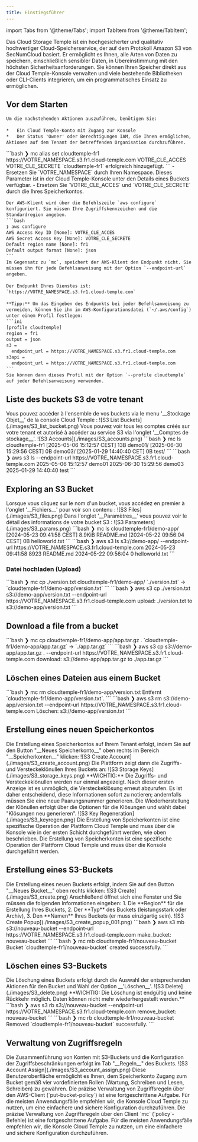 ```yaml
---
title: Einstiegsführer
---
```


import Tabs from '@theme/Tabs';
import TabItem from '@theme/TabItem';

Das Cloud Storage Temple ist ein hochgesicherter und qualitativ hochwertiger Cloud-Speicherservice, der auf dem Protokoll Amazon S3 von SecNumCloud basiert. Er ermöglicht es Ihnen, alle Arten von Daten zu speichern, einschließlich sensibler Daten, in Übereinstimmung mit den höchsten Sicherheitsanforderungen. Sie können Ihren Speicher direkt aus der Cloud Temple-Konsole verwalten und viele bestehende Bibliotheken oder CLI-Clients integrieren, um ein programmatisches Einsatz zu ermöglichen.

## Vor dem Starten

<Tabs>
  <TabItem value="Cloud Temple Console" label="Cloud Temple Console">

    Um die nachstehenden Aktionen auszuführen, benötigen Sie:

    *   Ein Cloud Temple-Konto mit Zugang zur Konsole
    *   Der Status 'Owner' oder Berechtigungen IAM, die Ihnen ermöglichen, Aktionen auf dem Tenant der betreffenden Organisation durchzuführen.

  </TabItem>
  <TabItem value="MC CLI" label="MC CLI">
    ```bash
    ❯ mc alias set cloudtemple-fr1 https://VOTRE_NAMESPACE.s3.fr1.cloud-temple.com VOTRE_CLE_ACCES VOTRE_CLE_SECRETE
    `cloudtemple-fr1` erfolgreich hinzugefügt.
    ```
    - Ersetzen Sie `VOTRE_NAMESPACE` durch Ihren Namespace. Dieses Parameter ist in der Cloud Temple-Konsole unter den Details eines Buckets verfügbar.
    - Ersetzen Sie `VOTRE_CLE_ACCES` und `VOTRE_CLE_SECRETE` durch die Ihres Speicherkontos.

  </TabItem>
  <TabItem value="AWS CLI" label="AWS CLI">

    Der AWS-Klient wird über die Befehlszeile `aws configure` konfiguriert. Sie müssen Ihre Zugriffskennzeichen und die Standardregion angeben.
    ```bash
    ❯ aws configure
    AWS Access Key ID [None]: VOTRE_CLE_ACCES
    AWS Secret Access Key [None]: VOTRE_CLE_SECRETE
    Default region name [None]: fr1
    Default output format [None]: json
    ```
    Im Gegensatz zu `mc`, speichert der AWS-Klient den Endpunkt nicht. Sie müssen ihn für jede Befehlsanweisung mit der Option `--endpoint-url` angeben.

    Der Endpunkt Ihres Dienstes ist: `https://VOTRE_NAMESPACE.s3.fr1.cloud-temple.com`

    **Tipp:** Um das Eingeben des Endpunkts bei jeder Befehlsanweisung zu vermeiden, können Sie ihn im AWS-Konfigurationsdatei (`~/.aws/config`) unter einem Profil festlegen:
    ```ini
    [profile cloudtemple]
    region = fr1
    output = json
    s3 =
      endpoint_url = https://VOTRE_NAMESPACE.s3.fr1.cloud-temple.com
    s3api =
      endpoint_url = https://VOTRE_NAMESPACE.s3.fr1.cloud-temple.com
    ```
    Sie können dann dieses Profil mit der Option `--profile cloudtemple` auf jeder Befehlsanweisung verwenden.


  </TabItem>

</Tabs>

## Liste des buckets S3 de votre tenant

<Tabs>
  <TabItem value="Console Cloud Temple" label="Console Cloud Temple" default>
    Vous pouvez accéder à l'ensemble de vos buckets via le menu '__Stockage Objet__' de la console Cloud Temple :
    ![S3 List Buckets](./images/S3_list_bucket.png)
    Vous pouvez voir tous les comptes créés sur votre tenant et autorisé à accéder au service S3 via l'onglet '__Comptes de stockage__'.
    ![S3 Accounts](./images/S3_accounts.png)
  </TabItem>
  <TabItem value="MC CLI" label="MC CLI">
    ```bash
    ❯ mc ls cloudtemple-fr1
    [2025-05-06 15:12:57 CEST]     13B demo01/
    [2025-06-30 15:29:56 CEST]      0B demo03/
    [2025-01-29 14:40:40 CET]      0B test/
    ```
  </TabItem>
  <TabItem value="AWS CLI" label="AWS CLI">
    ```bash
    ❯ aws s3 ls --endpoint-url https://VOTRE_NAMESPACE.s3.fr1.cloud-temple.com
    2025-05-06 15:12:57 demo01
    2025-06-30 15:29:56 demo03
    2025-01-29 14:40:40 test
    ```
  </TabItem>

</Tabs>

## Exploring an S3 Bucket

<Tabs>
  <TabItem value="Console Cloud Temple" label="Console Cloud Temple" default>
    Lorsque vous cliquez sur le nom d'un bucket, vous accédez en premier à l'onglet '__Fichiers__' pour voir son contenu :
    ![S3 Files](./images/S3_files.png)
    Dans l'onglet '__Paramètres__' vous pouvez voir le détail des informations de votre bucket S3 :
    ![S3 Parameters](./images/S3_params.png)
  </TabItem>
  <TabItem value="MC CLI" label="MC CLI">
    ```bash
    ❯ mc ls cloudtemple-fr1/demo-app/
    [2024-05-23 09:41:58 CEST] 8.9KiB README.md
    [2024-05-22 09:56:04 CEST]      0B helloworld.txt
    ```
  </TabItem>

  <TabItem value="AWS CLI" label="AWS CLI">
    ```bash
    ❯ aws s3 ls s3://demo-app/ --endpoint-url https://VOTRE_NAMESPACE.s3.fr1.cloud-temple.com
    2024-05-23 09:41:58       8923 README.md
    2024-05-22 09:56:04          0 helloworld.txt
    ```
  </TabItem>

</Tabs>

### Datei hochladen (Upload)
<Tabs>
  <TabItem value="MC CLI" label="MC CLI" default>
    ```bash
    ❯ mc cp ./version.txt cloudtemple-fr1/demo-app/
    `./version.txt` -> `cloudtemple-fr1/demo-app/version.txt`
    ```
  </TabItem>

  <TabItem value="AWS CLI" label="AWS CLI">
    ```bash
    ❯ aws s3 cp ./version.txt s3://demo-app/version.txt --endpoint-url https://VOTRE_NAMESPACE.s3.fr1.cloud-temple.com
    upload: ./version.txt to s3://demo-app/version.txt
    ```
  </TabItem>

</Tabs>

## Download a file from a bucket
<Tabs>
  <TabItem value="MC CLI" label="MC CLI" default>
    ```bash
    ❯ mc cp cloudtemple-fr1/demo-app/app.tar.gz .
    `cloudtemple-fr1/demo-app/app.tar.gz` -> `./app.tar.gz`
    ```
  </TabItem>

  <TabItem value="AWS CLI" label="AWS CLI">
    ```bash
    ❯ aws s3 cp s3://demo-app/app.tar.gz . --endpoint-url https://VOTRE_NAMESPACE.s3.fr1.cloud-temple.com
    download: s3://demo-app/app.tar.gz to ./app.tar.gz
    ```
  </TabItem>

</Tabs>

## Löschen eines Dateien aus einem Bucket
<Tabs>
  <TabItem value="MC CLI" label="MC CLI" default>
    ```bash
    ❯ mc rm cloudtemple-fr1/demo-app/version.txt
    Entfernt `cloudtemple-fr1/demo-app/version.txt`.
    ```
  </TabItem>

  <TabItem value="AWS CLI" label="AWS CLI">
    ```bash
    ❯ aws s3 rm s3://demo-app/version.txt --endpoint-url https://VOTRE_NAMESPACE.s3.fr1.cloud-temple.com
    Löschen: s3://demo-app/version.txt
    ```
  </TabItem>

</Tabs>

## Erstellung eines neuen Speicherkontos
<Tabs>
  <TabItem value="Cloud-Console" label="Cloud-Console" default>
    Die Erstellung eines Speicherkontos auf Ihrem Tenant erfolgt, indem Sie auf den Button "__Neues Speicherkonto__" oben rechts im Bereich "__Speicherkonten__" klicken:
    ![S3 Create Account](./images/S3_create_account.png)
    Die Plattform zeigt dann die Zugriffs- und Versteckeklönullen Ihres Buckets an:
    ![S3 Storage Keys](./images/S3_storage_keys.png)
    **WICHTIG:** Die Zugriffs- und Versteckeklönullen werden nur einmal angezeigt. Nach dieser ersten Anzeige ist es unmöglich, die Versteckeklösung erneut abzurufen. Es ist daher entscheidend, diese Informationen sofort zu notieren; andernfalls müssen Sie eine neue Paarungsnummer generieren.
    Die Wiederherstellung der Klönullen erfolgt über die Optionen für die Klösungen und wählt dabei "Klösungen neu generieren".
    ![S3 Key Regeneration](./images/S3_keyregen.png)
  </TabItem>
  <TabItem value="AWS CLI" label="AWS CLI">
    Die Erstellung von Speicherkonten ist eine spezifische Operation der Plattform Cloud Temple und muss über die Konsole wie in der ersten Schicht durchgeführt werden, wie oben beschrieben.
  </TabItem>
  <TabItem value="MC CLI" label="MC CLI">
    Die Erstellung von Speicherkonten ist eine spezifische Operation der Plattform Cloud Temple und muss über die Konsole durchgeführt werden.
  </TabItem>
</Tabs>

## Erstellung eines S3-Buckets
<Tabs>
  <TabItem value="Cloud Temple Console" label="Cloud Temple Console" default>
    Die Erstellung eines neuen Buckets erfolgt, indem Sie auf den Button "__Neues Bucket__" oben rechts klicken:
    ![S3 Create](./images/S3_create.png)
    Anschließend öffnet sich eine Fenster und Sie müssen die folgenden Informationen eingeben:
    1. Die **Region** für die Erstellung Ihres Buckets,
    2. Der **Typ** des Buckets (leistungsstark oder Archiv),
    3. Den **Namen** Ihres Buckets (er muss einzigartig sein).
    ![S3 Create Popup](./images/S3_create_popup_001.png)
  </TabItem>
  <TabItem value="AWS CLI" label="AWS CLI">
    ```bash
    ❯ aws s3 mb s3://nouveau-bucket --endpoint-url https://VOTRE_NAMESPACE.s3.fr1.cloud-temple.com
    make_bucket: nouveau-bucket
    ```
  </TabItem>
  <TabItem value="MC CLI" label="MC CLI">
    ```bash
    ❯ mc mb cloudtemple-fr1/nouveau-bucket
    Bucket `cloudtemple-fr1/nouveau-bucket` created successfully.
    ```
  </TabItem>
</Tabs>

## Löschen eines S3-Buckets
<Tabs>
  <TabItem value="Konsole Cloud Temple" label="Konsole Cloud Temple" default>
    Die Löschung eines Buckets erfolgt durch die Auswahl der entsprechenden Aktionen für den Bucket und Wahl der Option __'Löschen__'.
    ![S3 Delete](./images/S3_delete.png)
    **WICHTIG: Die Löschung ist endgültig und keine Rückkehr möglich. Daten können nicht mehr wiederhergestellt werden.**
  </TabItem>
  <TabItem value="AWS CLI" label="AWS CLI">
    ```bash
    ❯ aws s3 rb s3://nouveau-bucket --endpoint-url https://VOTRE_NAMESPACE.s3.fr1.cloud-temple.com
    remove_bucket: nouveau-bucket
    ```
  </TabItem>
  <TabItem value="MC CLI" label="MC CLI">
    ```bash
    ❯ mc rb cloudtemple-fr1/nouveau-bucket
    Removed `cloudtemple-fr1/nouveau-bucket` successfully.
    ```
  </TabItem>
</Tabs>

## Verwaltung von Zugriffsregeln
<Tabs>
  <TabItem value="Cloud-Cloud-S3-Konsole" label="Cloud-Cloud-S3-Konsole" default>
    Die Zusammenführung von Konten mit S3-Buckets und die Konfiguration der Zugriffsbeschränkungen erfolgt im Tab "__Regeln__" des Buckets.
    ![S3 Account Assign](./images/S3_account_assign.png)
    Diese Benutzeroberfläche ermöglicht es Ihnen, dem Speicherkonto Zugang zum Bucket gemäß vier vordefinierten Rollen (Wartung, Schreiben und Lesen, Schreiben) zu gewähren.
  </TabItem>
  <TabItem value="AWS CLI" label="AWS CLI">
    Die präzise Verwaltung von Zugriffsregeln über den AWS-Client (`put-bucket-policy`) ist eine fortgeschrittene Aufgabe. Für die meisten Anwendungsfälle empfehlen wir, die Konsole Cloud Temple zu nutzen, um eine einfachere und sichere Konfiguration durchzuführen.
  </TabItem>
  <TabItem value="MC CLI" label="MC CLI">
    Die präzise Verwaltung von Zugriffsregeln über den Client `mc` (`policy`-Befehle) ist eine fortgeschrittene Aufgabe. Für die meisten Anwendungsfälle empfehlen wir, die Konsole Cloud Temple zu nutzen, um eine einfachere und sichere Konfiguration durchzuführen.
  </TabItem>
</Tabs>
